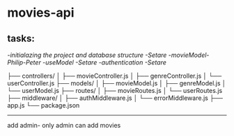 # movies-api

## tasks:
-*initialazing the project and database structure -Setare*
-*movieModel- Philip-Peter*
-*useModel -Setare*
-*authentication -Setare*

├── controllers/
│   ├── movieController.js
│   ├── genreController.js
│   └── userController.js
├── models/
│   ├── movieModel.js
│   ├── genreModel.js
│   └── userModel.js
├── routes/
│   ├── movieRoutes.js
│   └── userRoutes.js
├── middleware/
│   ├── authMiddleware.js
│   └── errorMiddleware.js
├── app.js
└── package.json

-----

 add admin- only admin can add movies